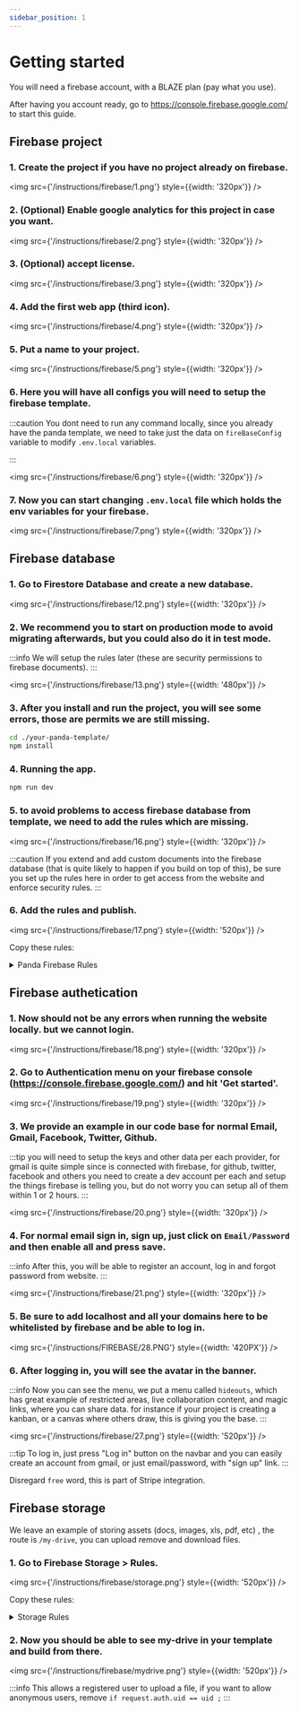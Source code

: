 ```yaml
---
sidebar_position: 1
---
```


# Getting started 

You will need a firebase account, with a BLAZE plan (pay what you use).

After having you account ready, go to https://console.firebase.google.com/ to start this guide.

## Firebase project 

### 1. Create the project if you have no project already on firebase. 

<img src={'/instructions/firebase/1.png'} style={{width: '320px'}} />

### 2. (Optional) Enable google analytics for this project in case you want.

<img src={'/instructions/firebase/2.png'} style={{width: '320px'}} />

### 3. (Optional) accept license.

<img src={'/instructions/firebase/3.png'} style={{width: '320px'}} />

### 4. Add the first web app (third icon).

<img src={'/instructions/firebase/4.png'} style={{width: '320px'}} />

### 5. Put a name to your project. 

<img src={'/instructions/firebase/5.png'} style={{width: '320px'}} />

### 6. Here you will have all configs you will need to setup the firebase template. 

:::caution
You dont need to run any command locally, since you already have the panda template, we need to take just the data
on `fireBaseConfig` variable to modify `.env.local` variables.

:::

<img src={'/instructions/firebase/6.png'} style={{width: '320px'}} />

### 7. Now you can start changing `.env.local` file which holds the env variables for your firebase. 

<img src={'/instructions/firebase/7.png'} style={{width: '320px'}} />

## Firebase database

### 1. Go to Firestore Database and create a new database.

<img src={'/instructions/firebase/12.png'} style={{width: '320px'}} />

### 2. We recommend you to start on production mode to avoid migrating afterwards, but you could also do it in test mode. 

:::info
We will setup the rules later (these are security permissions to firebase documents).
:::

<img src={'/instructions/firebase/13.png'} style={{width: '480px'}} />

### 3. After you install and run the project, you will see some errors, those are permits we are still missing. 

```bash
cd ./your-panda-template/
npm install
```

### 4. Running the app. 

```bash
npm run dev
```

### 5. to avoid problems to access firebase database from template, we need to add the rules which are missing. 

<img src={'/instructions/firebase/16.png'} style={{width: '320px'}} />

:::caution
If you extend  and add custom documents into the firebase database (that is quite likely to happen if you build on top of this), be sure you
set up the rules here in order to get access from the website and enforce security rules.
:::

### 6. Add the rules and publish.

<img src={'/instructions/firebase/17.png'} style={{width: '520px'}} />

Copy these rules:

<details>
  <summary>Panda Firebase Rules</summary>
  <code>
    {`
  rules_version = '2';
  service cloud.firestore {
    match /databases/{database}/documents {
       match /fe-users/{uid} {
        allow read, write: if request.auth.uid == uid;
       }
       
       match /fe-hideouts/{uid} {
        allow read, write: if true;
       }
       
       match /fe-public-profiles/{uid} {
        allow read: if true;
        allow write: if request.auth.uid == uid;
       }
     }
   }`}
  </code>
</details>

## Firebase authetication 

### 1. Now should not be any errors when running the website locally. but we cannot login. 

<img src={'/instructions/firebase/18.png'} style={{width: '320px'}} />

### 2. Go to Authentication menu on your firebase console (https://console.firebase.google.com/) and hit 'Get started'.

<img src={'/instructions/firebase/19.png'} style={{width: '320px'}} />

### 3. We provide an example in our code base for normal Email, Gmail, Facebook, Twitter, Github. 

:::tip
you will need to setup the keys and other data per each provider, for gmail is quite simple since is connected with firebase, for github, twitter, facebook and others
you need to create a dev account per each and setup the things firebase is telling you, but do not worry you can setup all of them within 1 or 2 hours.
:::

<img src={'/instructions/firebase/20.png'} style={{width: '320px'}} />

### 4. For normal email sign in, sign up, just click on `Email/Password`  and then enable all and press save.

:::info
After this, you will be able to register an account, log in and forgot password from website.
:::

<img src={'/instructions/firebase/21.png'} style={{width: '320px'}} />

### 5. Be sure to add localhost and all your domains here to be whitelisted by firebase and be able to log in. 

<img src={'/instructions/FIREBASE/28.PNG'} style={{width: '420PX'}} />

### 6. After logging in, you will see the avatar in the banner.  

:::info
Now you can see the menu, we put a menu called `hideouts`, which has great example of restricted areas, live collaboration content, 
and magic links, where you can share data. for instance if your project is creating a kanban, or a canvas where others draw, this is giving you the base.
:::

<img src={'/instructions/firebase/27.png'} style={{width: '520px'}} />

:::tip
To log in, just press "Log in" button on the navbar and you can easily create an account from gmail, or just email/password, with "sign up" link.
:::

Disregard `free` word, this is part of Stripe integration.

## Firebase storage

We leave an example of storing assets (docs, images, xls, pdf, etc) , the route is `/my-drive`, you can upload remove and download files.

### 1. Go to Firebase Storage > Rules.

<img src={'/instructions/firebase/storage.png'} style={{width: '520px'}} />



Copy these rules:

<details>
  <summary>Storage Rules</summary>
  <code>
    {`
    rules_version = '2';
    service firebase.storage {
      match /b/{bucket}/o {
        match /documents/{uid}/{allPaths=**} {
          allow read, delete: if request.auth.uid == uid ;
          // Only allow uploads of any image file that's less than 2MB
          allow write: if request.auth.uid == uid && request.resource.size < 2 * 1024 * 1024;
        }
      }
    }   `}
  </code>
</details>

### 2. Now you should be able to see my-drive in your template and build from there.

<img src={'/instructions/firebase/mydrive.png'} style={{width: '520px'}} />


:::info
This allows a registered user to upload a file, if you want to allow anonymous users, remove `if request.auth.uid == uid ;` 
:::

